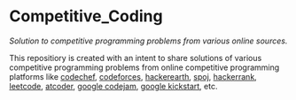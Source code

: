 # Competitive_Coding
*Solution to competitive programming problems from various online sources.*

This repositiory is created with an intent to share solutions of various competitive programming problems from online competitive programming platforms like [codechef](codechef.com), [codeforces](codeforces.com), [hackerearth](hackerearth.com), [spoj](spoj.com), [hackerrank](hackerrank.com), [leetcode](leetcode.com), [atcoder](atcoder.jp), [google codejam](https://codingcompetitions.withgoogle.com/codejam), [google kickstart](https://codingcompetitions.withgoogle.com/kickstart), etc.
